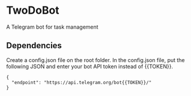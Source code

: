 # TwoDoBot
A Telegram bot for task management

## Dependencies
Create a config.json file on the root folder.
In the config.json file, put the following JSON and enter your bot API token instead of {{TOKEN}}.

```
{
  "endpoint": "https://api.telegram.org/bot{{TOKEN}}/"
}
```
